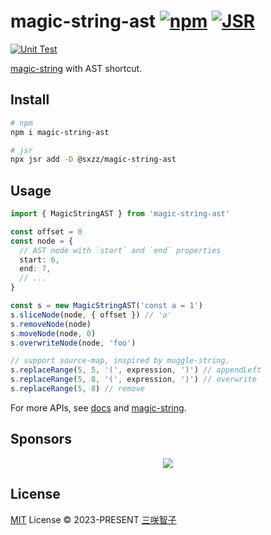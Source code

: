 # magic-string-ast [![npm](https://img.shields.io/npm/v/magic-string-ast.svg)](https://npmjs.com/package/magic-string-ast) [![JSR](https://jsr.io/badges/@sxzz/magic-string-ast)](https://jsr.io/@sxzz/magic-string-ast)

[![Unit Test](https://github.com/sxzz/magic-string-ast/actions/workflows/unit-test.yml/badge.svg)](https://github.com/sxzz/magic-string-ast/actions/workflows/unit-test.yml)

[magic-string](https://github.com/rich-harris/magic-string) with AST shortcut.

## Install

```bash
# npm
npm i magic-string-ast

# jsr
npx jsr add -D @sxzz/magic-string-ast
```

## Usage

```ts
import { MagicStringAST } from 'magic-string-ast'

const offset = 0
const node = {
  // AST node with `start` and `end` properties
  start: 6,
  end: 7,
  // ...
}

const s = new MagicStringAST('const a = 1')
s.sliceNode(node, { offset }) // 'a'
s.removeNode(node)
s.moveNode(node, 0)
s.overwriteNode(node, 'foo')

// support source-map, inspired by muggle-string.
s.replaceRange(5, 5, '(', expression, ')') // appendLeft
s.replaceRange(5, 8, '(', expression, ')') // overwrite
s.replaceRange(5, 8) // remove
```

For more APIs, see [docs](https://jsr.io/@sxzz/magic-string-ast/doc) and [magic-string](https://github.com/rich-harris/magic-string#usage).

## Sponsors

<p align="center">
  <a href="https://cdn.jsdelivr.net/gh/sxzz/sponsors/sponsors.svg">
    <img src='https://cdn.jsdelivr.net/gh/sxzz/sponsors/sponsors.svg'/>
  </a>
</p>

## License

[MIT](./LICENSE) License © 2023-PRESENT [三咲智子](https://github.com/sxzz)
